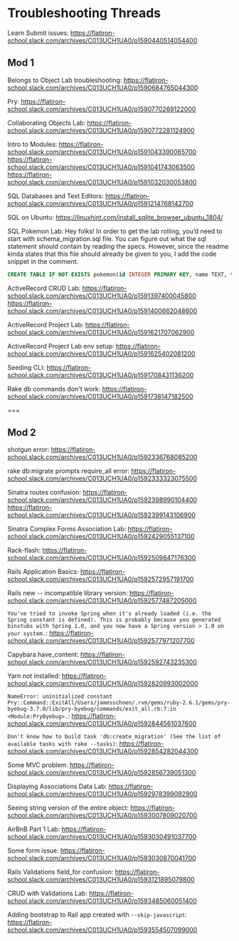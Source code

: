 # Troubleshooting Threads

Learn Submit issues:
https://flatiron-school.slack.com/archives/C013UCH1UA0/p1590440514054400 

## Mod 1
Belongs to Object Lab troubleshooting:
https://flatiron-school.slack.com/archives/C013UCH1UA0/p1590684765044300

Pry:
https://flatiron-school.slack.com/archives/C013UCH1UA0/p1590770269122000

Collaborating Objects Lab:
https://flatiron-school.slack.com/archives/C013UCH1UA0/p1590772281124900

Intro to Modules:
https://flatiron-school.slack.com/archives/C013UCH1UA0/p1591043390065700
https://flatiron-school.slack.com/archives/C013UCH1UA0/p1591041743063500
https://flatiron-school.slack.com/archives/C013UCH1UA0/p1591032030053800

SQL Databases and Text Editors:
https://flatiron-school.slack.com/archives/C013UCH1UA0/p1591214768142700

SQL on Ubuntu:
https://linuxhint.com/install_sqlite_browser_ubuntu_1804/

SQL Pokemon Lab:
Hey folks! In order to get the lab rolling, you’d need to start with schema_migration.sql  file. You can figure out what the sql statement should contain by reading the specs.
However, since the readme kinda states that this file should already be given to you, I add the code snippet in the comment.
```sql
CREATE TABLE IF NOT EXISTS pokemon(id INTEGER PRIMARY KEY, name TEXT, type TEXT);
```

ActiveRecord CRUD Lab:
https://flatiron-school.slack.com/archives/C013UCH1UA0/p1591397400045800
https://flatiron-school.slack.com/archives/C013UCH1UA0/p1591400662048600

ActiveRecord Project Lab:
https://flatiron-school.slack.com/archives/C013UCH1UA0/p1591621707062900

ActiveRecord Project Lab env setup:
https://flatiron-school.slack.com/archives/C013UCH1UA0/p1591625402081200

Seeding CLI:
https://flatiron-school.slack.com/archives/C013UCH1UA0/p1591708431136200

Rake db commands don't work:
https://flatiron-school.slack.com/archives/C013UCH1UA0/p1591738147182500

===
## Mod 2

shotgun error:
https://flatiron-school.slack.com/archives/C013UCH1UA0/p1592336768085200

rake db:migrate prompts require_all error: 
https://flatiron-school.slack.com/archives/C013UCH1UA0/p1592333323075500

Sinatra routes confusion:
https://flatiron-school.slack.com/archives/C013UCH1UA0/p1592398990104400
https://flatiron-school.slack.com/archives/C013UCH1UA0/p1592399143106900

Sinatra Complex Forms Association Lab:
https://flatiron-school.slack.com/archives/C013UCH1UA0/p1592429055137100

Rack-flash:
https://flatiron-school.slack.com/archives/C013UCH1UA0/p1592509847176300

Rails Application Basics:
https://flatiron-school.slack.com/archives/C013UCH1UA0/p1592572957191700

Rails new  -- incompatible library version:
https://flatiron-school.slack.com/archives/C013UCH1UA0/p1592577487205000

`You've tried to invoke Spring when it's already loaded (i.e. the Spring constant is defined). This is probably because you generated binstubs with Spring 1.0, and you now have a Spring version > 1.0 on your system.`:
https://flatiron-school.slack.com/archives/C013UCH1UA0/p1592577971207700

Capybara have_content:
https://flatiron-school.slack.com/archives/C013UCH1UA0/p1592592743235300

Yarn not installed:
https://flatiron-school.slack.com/archives/C013UCH1UA0/p1592820993002000

`NameError: uninitialized constant Pry::Command::ExitAll/Users/jamesschoen/.rvm/gems/ruby-2.6.1/gems/pry-byebug-3.7.0/lib/pry-byebug/commands/exit_all.rb:7:in <Module:PryByebug>.`:
https://flatiron-school.slack.com/archives/C013UCH1UA0/p1592844561037600

`Don't know how to build task 'db:create_migration' (See the list of available tasks with rake --tasks)`: https://flatiron-school.slack.com/archives/C013UCH1UA0/p1592854282044300

Some MVC problem:
https://flatiron-school.slack.com/archives/C013UCH1UA0/p1592856739051300

Displaying Associations Data Lab:
https://flatiron-school.slack.com/archives/C013UCH1UA0/p1592978399092900

Seeing string version of the entire object:
https://flatiron-school.slack.com/archives/C013UCH1UA0/p1593007809020700

AirBnB Part 1 Lab:
https://flatiron-school.slack.com/archives/C013UCH1UA0/p1593030491037700

Some form issue:
https://flatiron-school.slack.com/archives/C013UCH1UA0/p1593030870041700

Rails Validations field_for confusion:
https://flatiron-school.slack.com/archives/C013UCH1UA0/p1593121895079800

CRUD with Validations Lab:
https://flatiron-school.slack.com/archives/C013UCH1UA0/p1593485060051400

Adding bootstrap to Rail app created with `--skip-javascript`:
https://flatiron-school.slack.com/archives/C013UCH1UA0/p1593554507099000

